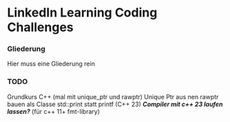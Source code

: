 # LinkedIn Learning Coding Challenges

### Gliederung
Hier muss eine Gliederung rein

### TODO
Grundkurs C++ (mal mit unique_ptr und rawptr)
Unique Ptr aus nen rawptr bauen als Classe 
std::print statt printf (C++ 23) ***Compiler mit c++ 23 laufen lassen?*** (für c++ 11+ fmt-library)